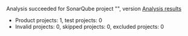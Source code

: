 Analysis succeeded for SonarQube project "", version  [Analysis results](http://localhost:9000/dashboard/index/onpe)
- Product projects: 1, test projects: 0
- Invalid projects: 0, skipped projects: 0, excluded projects: 0
